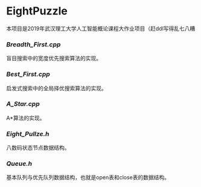 # EightPuzzle
本项目是2019年武汉理工大学人工智能概论课程大作业项目（赶ddl写得乱七八糟

### *Breadth_First.cpp*
盲目搜索中的宽度优先搜索算法的实现。
  
### *Best_First.cpp*  
启发式搜索中的全局择优搜索算法的实现。 
  
### *A_Star.cpp*  
A\*算法的实现。
  
### *Eight_Pullze.h*
八数码状态节点数据结构。
    
### *Queue.h*
基本队列与优先队列数据结构，也就是open表和close表的数据结构。
